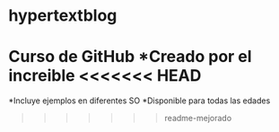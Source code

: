 # hypertextblog
Curso de GitHub
*Creado por el increible
<<<<<<< HEAD
=======
*Incluye ejemplos en diferentes SO
*Disponible para todas las edades
>>>>>>> readme-mejorado

